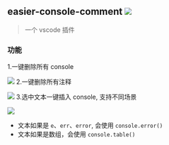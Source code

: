## easier-console-comment ![](https://img.shields.io/badge/vscode%20plugin-0.1.6-brightgreen)

> 一个 vscode 插件

### 功能

1.一键删除所有 console

   ![](http://assets.onlyadaydreamer.top/vscode-plugin-gifs/delete-all-console.gif)
2.一键删除所有注释

   ![](http://assets.onlyadaydreamer.top/vscode-plugin-gifs/delete-all-comment.gif)
3.选中文本一键插入 console, 支持不同场景

   ![](http://assets.onlyadaydreamer.top/vscode-plugin-gifs/insert-console.gif)
   
   - 文本如果是 `e`、`err`、`error`, 会使用 `console.error()`
   - 文本如果是数组，会使用 `console.table()`
